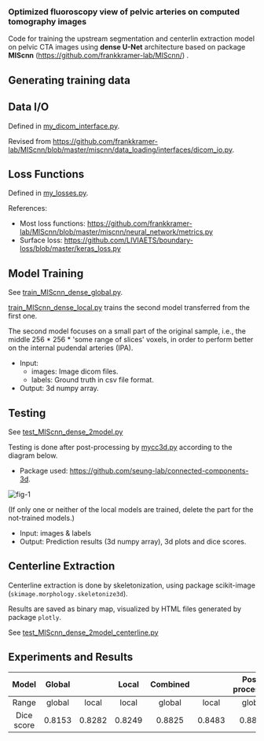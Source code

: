 ### Optimized fluoroscopy view of pelvic arteries on computed tomography images

Code for training the upstream segmentation and centerlin extraction model on pelvic CTA images using **dense U-Net** architecture based on package **MIScnn** (https://github.com/frankkramer-lab/MIScnn/) .

## Generating training data

## Data I/O

Defined in [my_dicom_interface.py](https://github.com/christmaskid/Pelvic-CTA-MIScnn/blob/main/codes/my_dicom_interface.py).

Revised from https://github.com/frankkramer-lab/MIScnn/blob/master/miscnn/data_loading/interfaces/dicom_io.py.

## Loss Functions

Defined in [my_losses.py](https://github.com/christmaskid/Pelvic-CTA-MIScnn/blob/main/codes/my_losses.py).

References: 
* Most loss functions: https://github.com/frankkramer-lab/MIScnn/blob/master/miscnn/neural_network/metrics.py
* Surface loss: https://github.com/LIVIAETS/boundary-loss/blob/master/keras_loss.py

## Model Training
See [train_MIScnn_dense_global.py](https://github.com/christmaskid/Pelvic-CTA-MIScnn/blob/main/codes/train_MIScnn_dense_global.py).

[train_MIScnn_dense_local.py](https://github.com/christmaskid/Pelvic-CTA-MIScnn/blob/main/codes/train_MIScnn_dense_local.py) trains the second model transferred from the first one. 

The second model focuses on a small part of the original sample, i.e., the middle 256 * 256 * 'some range of slices' voxels, in order to perform better on the internal pudendal arteries (IPA).

* Input: 
  * images: Image dicom files.
  * labels: Ground truth in csv file format.
* Output: 3d numpy array.

## Testing
See [test_MIScnn_dense_2model.py](https://github.com/christmaskid/Pelvic-CTA-MIScnn/blob/main/codes/test_MIScnn_dense_2model.py)

Testing is done after post-processing by [mycc3d.py](https://github.com/christmaskid/Pelvic-CTA-MIScnn/blob/main/codes/postprocessing/mycc3d_scipy.pyx) according to the diagram below.
* Package used: https://github.com/seung-lab/connected-components-3d.

![fig-1](https://user-images.githubusercontent.com/66014047/218907938-331bc0c3-29c9-49ba-80dd-e763c628e3f8.png)


(If only one or neither of the local models are trained, delete the part for the not-trained models.)

* Input: images & labels
* Output: Prediction results (3d numpy array), 3d plots and dice scores.

## Centerline Extraction
Centerline extraction is done by skeletonization, using package scikit-image (```skimage.morphology.skeletonize3d```). 

Results are saved as binary map, visualized by HTML files generated by package ```plotly```.

See [test_MIScnn_dense_2model_centerline.py](https://github.com/christmaskid/Pelvic-CTA-MIScnn/blob/main/codes/postprocessing/test_MIScnn_dense_2model_centerline.py)

## Experiments and Results
  
| Model      | Global |        | Local  | Combined |        | Post-processed |        |
|:----------:|:------:|:------:|:------:|:--------:|:------:|:--------------:|:------:|
| Range  | global | local | local  | global | local  | global   | local  |
| Dice score | 0.8153| 0.8282 | 0.8249 | 0.8825 | 0.8483 | 0.8818 | 0.8788 |

